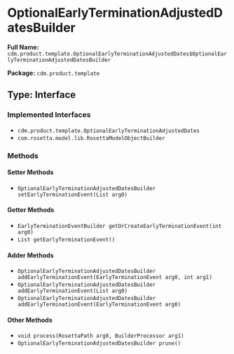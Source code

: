 # OptionalEarlyTerminationAdjustedDatesBuilder

**Full Name:** `cdm.product.template.OptionalEarlyTerminationAdjustedDates$OptionalEarlyTerminationAdjustedDatesBuilder`

**Package:** `cdm.product.template`

## Type: Interface

### Implemented Interfaces

- `cdm.product.template.OptionalEarlyTerminationAdjustedDates`
- `com.rosetta.model.lib.RosettaModelObjectBuilder`

### Methods

#### Setter Methods

- `OptionalEarlyTerminationAdjustedDatesBuilder setEarlyTerminationEvent(List arg0)`

#### Getter Methods

- `EarlyTerminationEventBuilder getOrCreateEarlyTerminationEvent(int arg0)`
- `List getEarlyTerminationEvent()`

#### Adder Methods

- `OptionalEarlyTerminationAdjustedDatesBuilder addEarlyTerminationEvent(EarlyTerminationEvent arg0, int arg1)`
- `OptionalEarlyTerminationAdjustedDatesBuilder addEarlyTerminationEvent(List arg0)`
- `OptionalEarlyTerminationAdjustedDatesBuilder addEarlyTerminationEvent(EarlyTerminationEvent arg0)`

#### Other Methods

- `void process(RosettaPath arg0, BuilderProcessor arg1)`
- `OptionalEarlyTerminationAdjustedDatesBuilder prune()`

